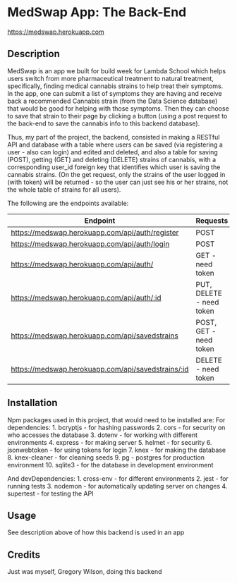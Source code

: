 # MedSwap App: The Back-End
https://medswap.herokuapp.com


## Description
MedSwap is an app we built for build week for Lambda School which helps users switch from more pharmaceutical treatment
to natural treatment, specifically, finding medical cannabis strains to help treat their symptoms. In the app, one can submit a list of symptoms they are having and receive back a recommended Cannabis strain (from the Data Science database) 
that would be good for helping with those symptoms.  Then they can choose to save that strain to their
page by clicking a button (using a post request to the back-end to save the cannabis info to this backend database).

Thus, my part of the project, the backend, consisted in making a RESTful API and database with a table where users can be saved (via registering a user - also can login) and edited and deleted, and also a table for saving (POST), getting (GET) and deleting (DELETE) strains of cannabis, with a corresponding user_id foreign key that identifies which user is saving the cannabis strains.  (On the get request, only the strains of the user logged in (with token) will be returned - so the user can just see his or her strains, not the whole table of strains for all users).

The following are the endpoints available:

Endpoint                                           | Requests
-------------------------------------------------- | -------------
https://medswap.herokuapp.com/api/auth/register    | POST
https://medswap.herokuapp.com/api/auth/login       | POST
https://medswap.herokuapp.com/api/auth/            | GET - need token
https://medswap.herokuapp.com/api/auth/:id         | PUT, DELETE - need token
https://medswap.herokuapp.com/api/savedstrains     | POST, GET - need token
https://medswap.herokuapp.com/api/savedstrains/:id | DELETE - need token


## Installation
Npm packages used in this project, that would need to be installed are:
For dependencies:
    1. bcryptjs - for hashing passwords
    2. cors - for security on who accesses the database
    3. dotenv - for working with different environments
    4. express - for making server
    5. helmet - for security
    6. jsonwebtoken - for using tokens for login
    7. knex - for making the database
    8. knex-cleaner - for cleaning seeds
    9. pg - postgres for production environment
    10. sqlite3 - for the database in development environment

And devDependencies:
    1. cross-env - for different environments
    2. jest - for running tests
    3. nodemon - for automatically updating server on changes
    4. supertest - for testing the API 

## Usage
See description above of how this backend is used in an app

## Credits
Just was myself, Gregory Wilson, doing this backend


